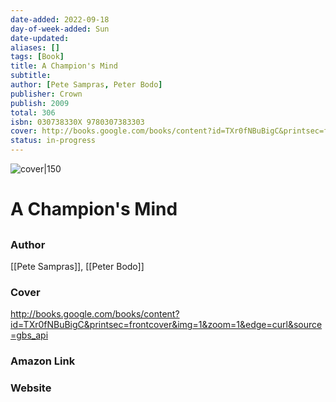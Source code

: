 ```yaml
---
date-added: 2022-09-18
day-of-week-added: Sun
date-updated: 
aliases: []
tags: [Book]
title: A Champion's Mind
subtitle: 
author: [Pete Sampras, Peter Bodo]
publisher: Crown
publish: 2009
total: 306
isbn: 030738330X 9780307383303
cover: http://books.google.com/books/content?id=TXr0fNBuBigC&printsec=frontcover&img=1&zoom=1&edge=curl&source=gbs_api
status: in-progress
---
```


![cover|150](http://books.google.com/books/content?id=TXr0fNBuBigC&printsec=frontcover&img=1&zoom=1&edge=curl&source=gbs_api)
# A Champion's Mind
## 

### Author
[[Pete Sampras]], [[Peter Bodo]]

### Cover
http://books.google.com/books/content?id=TXr0fNBuBigC&printsec=frontcover&img=1&zoom=1&edge=curl&source=gbs_api

### Amazon Link


### Website